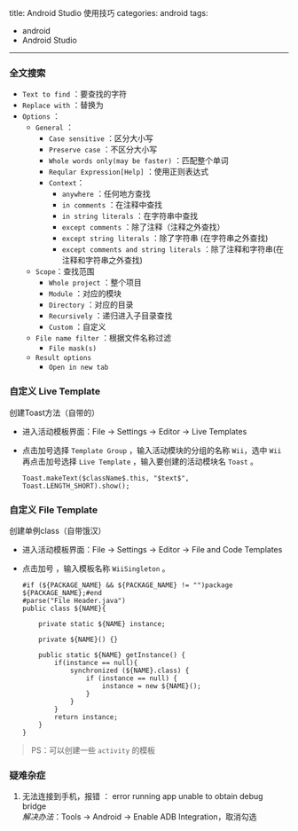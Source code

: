 title: Android Studio 使用技巧
categories: android
tags:
  - android
  - Android Studio
---

### 全文搜索 ###

*	`Text to find` ：要查找的字符  
*	`Replace with` ：替换为  
*	`Options` ：
	*	`General` ：  
		*	`Case sensitive` ：区分大小写
		*	`Preserve case` ：不区分大小写
		*	`Whole words only(may be faster)` ：匹配整个单词
		*	`Reqular Expression[Help]` ：使用正则表达式
		*	`Context`：
			*	`anywhere` ：任何地方查找
			*	`in comments` ：在注释中查找
			*	`in string literals` ：在字符串中查找
			*	`except comments` ：除了注释（注释之外查找）
			*	`except string literals` ：除了字符串 (在字符串之外查找)
			*	`except comments and string literals` ：除了注释和字符串(在注释和字符串之外查找)
	*	`Scope`：查找范围
		*	`Whole project` ：整个项目
		*	`Module` ：对应的模块
		*	`Directory` ：对应的目录
		*	`Recursively` ：递归进入子目录查找
		*	`Custom` ：自定义
	*	`File name filter` ：根据文件名称过滤
		*	`File mask(s)`
	*	`Result options`
		*	`Open in new tab`

### 自定义 Live Template ###

创建Toast方法（自带的）

*	进入活动模板界面：File -> Settings -> Editor -> Live Templates
*	点击加号选择 `Template Group` ，输入活动模块的分组的名称 `Wii`，选中 `Wii` 再点击加号选择 `Live Template` ，输入要创建的活动模块名 `Toast` 。

		Toast.makeText($className$.this, "$text$", Toast.LENGTH_SHORT).show();

### 自定义 File Template ###

创建单例class（自带饿汉）

*	进入活动模板界面：File -> Settings -> Editor -> File and Code Templates
*	点击加号 ，输入模板名称 `WiiSingleton` 。

		#if (${PACKAGE_NAME} && ${PACKAGE_NAME} != "")package ${PACKAGE_NAME};#end
		#parse("File Header.java")
		public class ${NAME}{

		    private static ${NAME} instance;

		    private ${NAME}() {}

		    public static ${NAME} getInstance() {
		        if(instance == null){
		            synchronized (${NAME}.class) {
		                if (instance == null) {
		                    instance = new ${NAME}();
		                }
		            }
		        }
		        return instance;
		    }
		}

> PS：可以创建一些 `activity` 的模板

### 疑难杂症 ###

1.	无法连接到手机，报错 ： error running app unable to obtain debug bridge  
*解决办法*：Tools -> Android -> Enable ADB Integration，取消勾选